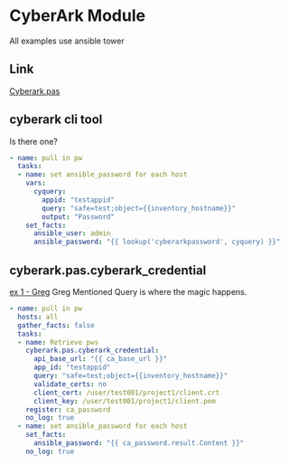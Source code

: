 # CyberArk Module
All examples use ansible tower

## Link
[Cyberark.pas](https://docs.ansible.com/ansible/latest/collections/cyberark/pas/index.html#plugins-in-cyberark-pas)

## cyberark cli tool
Is there one?
```yaml
- name: pull in pw
  tasks:
  - name: set ansible_password for each host
    vars: 
      cyquery:
        appid: "testappid"
        query: "safe=test;object={{inventory_hostname}}"
        output: "Password"
    set_facts:
      ansible_user: admin
      ansible_password: "{{ lookup('cyberarkpassword', cyquery) }}"
```

## cyberark.pas.cyberark_credential
[ex 1 - Greg](https://gregsowell.com/?p=6772)
Greg Mentioned Query is where the magic happens.
```yaml
- name: pull in pw
  hosts: all
  gather_facts: false
  tasks:
  - name: Retrieve pws
    cyberark.pas.cyberark_credential:
      api_base_url: "{{ ca_base_url }}"
      app_id: "testappid"
      query: "safe=test;object={{inventory_hostname}}"
      validate_certs: no
      client_cert: /user/test001/project1/client.crt
      client_key: /user/test001/project1/client.pem
    register: ca_password
    no_log: true    
  - name: set ansible_password for each host
    set_facts:      
      ansible_password: "{{ ca_password.result.Content }}"
    no_log: true
```



